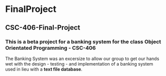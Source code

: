 # FinalProject
## CSC-406-Final-Project

### This is a beta project for a banking system for the class Object Orientated Programming - CSC-406

The Banking System was an excersize to allow our group to get our hands wet with the design - testing - and implementation of a banking system used in lieu with a **text file database**.
